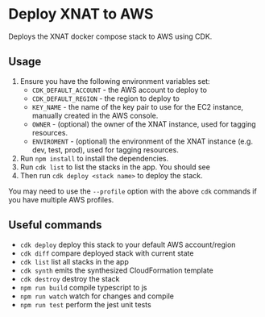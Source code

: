 # Deploy XNAT to AWS

Deploys the XNAT docker compose stack to AWS using CDK.

## Usage
1. Ensure you have the following environment variables set:
   * `CDK_DEFAULT_ACCOUNT` - the AWS account to deploy to
   * `CDK_DEFAULT_REGION` - the region to deploy to
   * `KEY_NAME` - the name of the key pair to use for the EC2 instance, manually created in the AWS console.
   * `OWNER` - (optional) the owner of the XNAT instance, used for tagging resources.
   * `ENVIROMENT` - (optional) the environment of the XNAT instance (e.g. dev, test, prod), used for tagging resources.
2. Run `npm install` to install the dependencies.
3. Run `cdk list` to list the stacks in the app. You should see 
4. Then run `cdk deploy <stack name>` to deploy the stack.

You may need to use the `--profile` option with the above `cdk` commands if you have multiple AWS profiles.

## Useful commands

* `cdk deploy`      deploy this stack to your default AWS account/region
* `cdk diff`        compare deployed stack with current state
* `cdk list`        list all stacks in the app
* `cdk synth`       emits the synthesized CloudFormation template
* `cdk destroy`     destroy the stack
* `npm run build`   compile typescript to js
* `npm run watch`   watch for changes and compile
* `npm run test`    perform the jest unit tests


